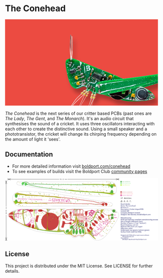 # The Conehead

![Image of The Conehead the cricket shaped PCB](/images/conehead.jpg)

*The Conehead* is the next series of our critter based PCBs (past ones are *The Lady*, *The Gent*, and *The Monarch*). It's an audio circuit that synthesises the sound of a cricket. It uses three oscillators interacting with each other to create the distinctive sound. Using a small speaker and a phototransistor, the cricket will change its chirping frequency depending on the amount of light it 'sees'.
## Documentation

* For more detailed information visit [boldport.com/conehead](http://boldport.com/conehead)
* To see examples of builds visit the Boldport Club [community pages](http://community.boldport.club/projects/p24-conehead/)

![Conehead's PCB layout](/images/conehead_pcb.png)

## License

This project is distributed under the MIT License.
See LICENSE for further details.
